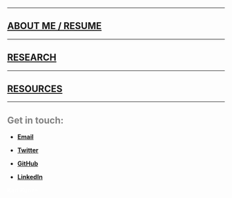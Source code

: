 <html>
  <head>
   <meta name="google-site-verification" content="yul2C6Bauqlyf82t19IepEIDbyPbK5MTF-t0qKOrzqs" />
  </head>
</html>

***
## [ABOUT ME / RESUME](./About_me.md)  

***

## [RESEARCH](./Research.md)  

***  

## [RESOURCES](./Resources.md)  

***  




## <span style="color: grey;"> Get in touch: </span>  

* **[Email](mailto:khk44@cornell.edu)**  

* **[Twitter](https://twitter.com/kunzx37)**  

* **[GitHub](https://github.com/karlkunze)**  

* **[LinkedIn](https://www.linkedin.com/in/karl-kunze-342908140/)**  

<span style="color: white;"> Karl Kunze </span>  

